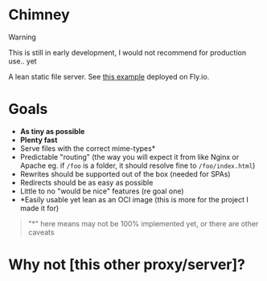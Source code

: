 # Chimney

> [!WARNING]
> This is still in early development, I would not recommend for production use.. yet

A lean static file server. See [this example](https://trulyao.fly.dev) deployed on Fly.io.

# Goals

- **As tiny as possible**
- **Plenty fast**
- Serve files with the correct mime-types\*
- Predictable "routing" (the way you will expect it from like Nginx or Apache eg. if `/foo` is a folder, it should resolve fine to `/foo/index.html`)
- Rewrites should be supported out of the box (needed for SPAs)
- Redirects should be as easy as possible
- Little to no "would be nice" features (re goal one)
- \*Easily usable yet lean as an OCI image (this is more for the project I made it for)

> "\*" here means may not be 100% implemented yet, or there are other caveats

# Why not \[this other proxy/server\]?
